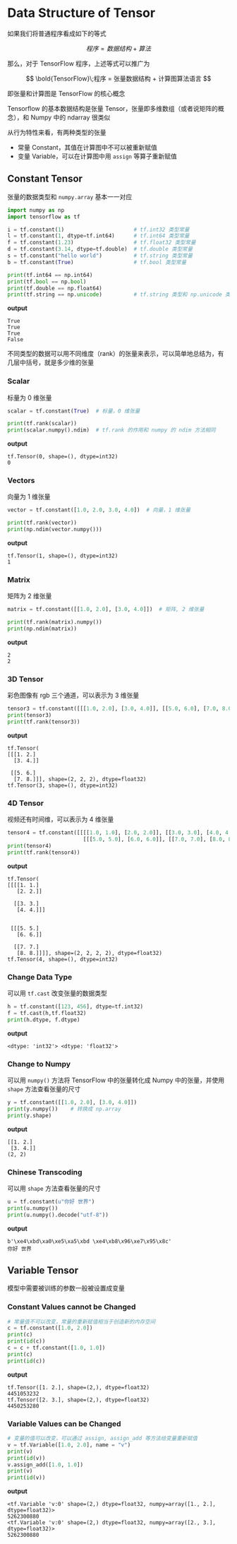 # Data Structure of Tensor

如果我们将普通程序看成如下的等式

$$
程序 = 数据结构 + 算法
$$

那么，对于 TensorFlow 程序，上述等式可以推广为

$$
\bold{TensorFlow}\;程序 = 张量数据结构 + 计算图算法语言
$$

即张量和计算图是 TensorFlow 的核心概念

Tensorflow 的基本数据结构是张量 Tensor，张量即多维数组（或者说矩阵的概念），和 Numpy 中的 ndarray 很类似

从行为特性来看，有两种类型的张量

- 常量 Constant，其值在计算图中不可以被重新赋值
- 变量 Variable，可以在计算图中用 `assign` 等算子重新赋值

## Constant Tensor

张量的数据类型和 `numpy.array` 基本一一对应

```python
import numpy as np
import tensorflow as tf

i = tf.constant(1)                      # tf.int32 类型常量
l = tf.constant(1, dtype=tf.int64)      # tf.int64 类型常量
f = tf.constant(1.23)                   # tf.float32 类型常量
d = tf.constant(3.14, dtype=tf.double)  # tf.double 类型常量
s = tf.constant("hello world")          # tf.string 类型常量
b = tf.constant(True)                   # tf.bool 类型常量

print(tf.int64 == np.int64) 
print(tf.bool == np.bool)
print(tf.double == np.float64)
print(tf.string == np.unicode)          # tf.string 类型和 np.unicode 类型不等价
```

**output**

```console
True
True
True
False
```

不同类型的数据可以用不同维度（rank）的张量来表示，可以简单地总结为，有几层中括号，就是多少维的张量

### Scalar

标量为 0 维张量

```python
scalar = tf.constant(True)  # 标量，0 维张量

print(tf.rank(scalar))
print(scalar.numpy().ndim)  # tf.rank 的作用和 numpy 的 ndim 方法相同
```

**output**

```console
tf.Tensor(0, shape=(), dtype=int32)
0
```

### Vectors

向量为 1 维张量

```python
vector = tf.constant([1.0, 2.0, 3.0, 4.0])  # 向量，1 维张量

print(tf.rank(vector))
print(np.ndim(vector.numpy()))
```

**output**

```console
tf.Tensor(1, shape=(), dtype=int32)
1
```

### Matrix

矩阵为 2 维张量

```python
matrix = tf.constant([[1.0, 2.0], [3.0, 4.0]])  # 矩阵, 2 维张量

print(tf.rank(matrix).numpy())
print(np.ndim(matrix))
```

**output**

```console
2
2
```

### 3D Tensor

彩色图像有 rgb 三个通道，可以表示为 3 维张量

```python
tensor3 = tf.constant([[[1.0, 2.0], [3.0, 4.0]], [[5.0, 6.0], [7.0, 8.0]]]) # 3 维张量
print(tensor3)
print(tf.rank(tensor3))
```

**output**

```console
tf.Tensor(
[[[1. 2.]
  [3. 4.]]

 [[5. 6.]
  [7. 8.]]], shape=(2, 2, 2), dtype=float32)
tf.Tensor(3, shape=(), dtype=int32)
```

### 4D Tensor

视频还有时间维，可以表示为 4 维张量

```python
tensor4 = tf.constant([[[[1.0, 1.0], [2.0, 2.0]], [[3.0, 3.0], [4.0, 4.0]]],
                        [[[5.0, 5.0], [6.0, 6.0]], [[7.0, 7.0], [8.0, 8.0]]]])  # 4 维张量
print(tensor4)
print(tf.rank(tensor4))
```

**output**

```console
tf.Tensor(
[[[[1. 1.]
   [2. 2.]]

  [[3. 3.]
   [4. 4.]]]


 [[[5. 5.]
   [6. 6.]]

  [[7. 7.]
   [8. 8.]]]], shape=(2, 2, 2, 2), dtype=float32)
tf.Tensor(4, shape=(), dtype=int32)
```

### Change Data Type

可以用 `tf.cast` 改变张量的数据类型

```python
h = tf.constant([123, 456], dtype=tf.int32)
f = tf.cast(h,tf.float32)
print(h.dtype, f.dtype)
```

**output**

```console
<dtype: 'int32'> <dtype: 'float32'>
```

### Change to Numpy

可以用 `numpy()` 方法将 TensorFlow 中的张量转化成 Numpy 中的张量，并使用 `shape` 方法查看张量的尺寸

```python
y = tf.constant([[1.0, 2.0], [3.0, 4.0]])
print(y.numpy())    # 转换成 np.array
print(y.shape)
```

**output**

```console
[[1. 2.]
 [3. 4.]]
(2, 2)
```

### Chinese Transcoding

可以用 `shape` 方法查看张量的尺寸

```python
u = tf.constant(u"你好 世界")
print(u.numpy())  
print(u.numpy().decode("utf-8"))
```

**output**

```console
b'\xe4\xbd\xa0\xe5\xa5\xbd \xe4\xb8\x96\xe7\x95\x8c'
你好 世界
```

## Variable Tensor

模型中需要被训练的参数一般被设置成变量

### Constant Values cannot be Changed

```python
# 常量值不可以改变，常量的重新赋值相当于创造新的内存空间
c = tf.constant([1.0, 2.0])
print(c)
print(id(c))
c = c + tf.constant([1.0, 1.0])
print(c)
print(id(c))
```

**output**

```console
tf.Tensor([1. 2.], shape=(2,), dtype=float32)
4451053232
tf.Tensor([2. 3.], shape=(2,), dtype=float32)
4450253280
```

### Variable Values can be Changed

```python
# 变量的值可以改变，可以通过 assign, assign_add 等方法给变量重新赋值
v = tf.Variable([1.0, 2.0], name = "v")
print(v)
print(id(v))
v.assign_add([1.0, 1.0])
print(v)
print(id(v))
```

**output**

```console
<tf.Variable 'v:0' shape=(2,) dtype=float32, numpy=array([1., 2.], dtype=float32)>
5262300880
<tf.Variable 'v:0' shape=(2,) dtype=float32, numpy=array([2., 3.], dtype=float32)>
5262300880
```

